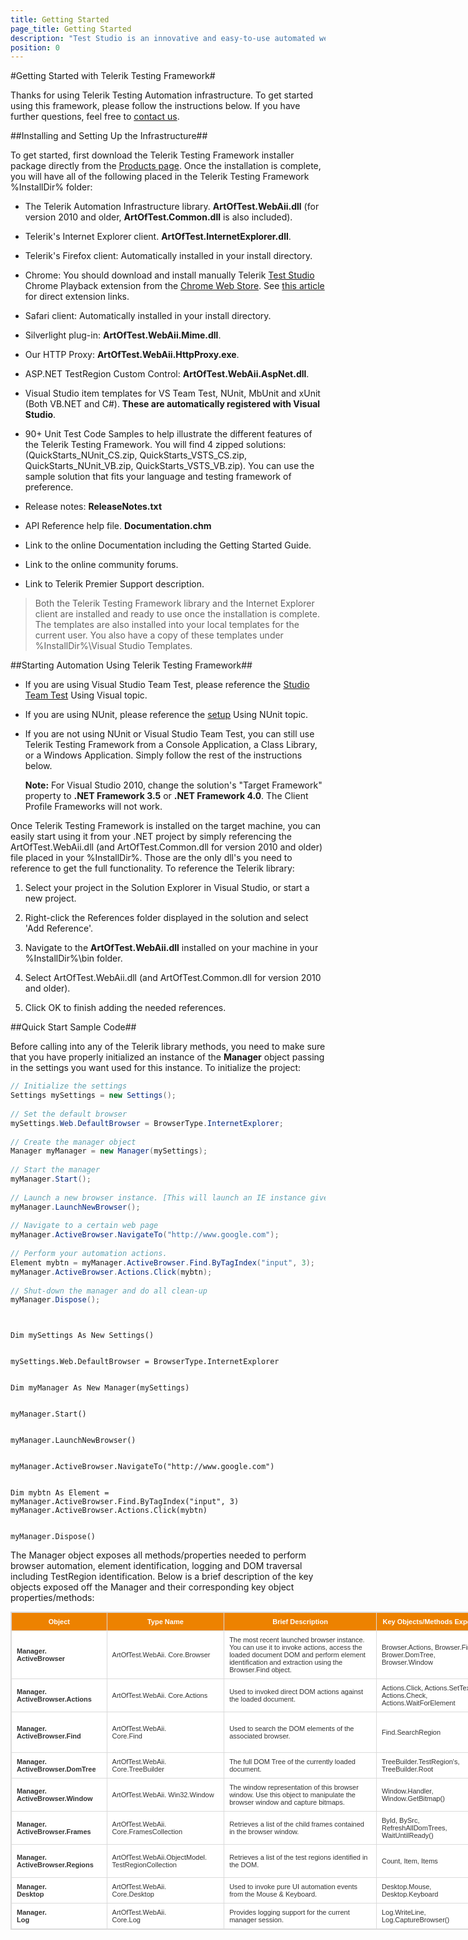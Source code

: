 ```yaml
---
title: Getting Started
page_title: Getting Started
description: "Test Studio is an innovative and easy-to-use automated web, WPF and load testing solution. Test Studio tests support essential technologies like ASP.NET AJAX, Silverlight, PHP and MVC. HTML5, Testing framework, functional testing, performance testing, load testing, exploratory testing, manual testing."
position: 0
---
```


<style>
table.docs {
font-family: verdana,arial,sans-serif;
font-size:11px;
color:#333333;
border: 1px solid #dbdbdb;
border-collapse: collapse;
table-layout: fixed;
width: 930px;
}
table.docs th {
color:#fff;
background-color:#ed8200;
border: 1px solid #dbdbdb;
padding: 8px;
}
table.docs tr {
background-color:#ffffff;
}
table.docs td {
border: 1px solid #dbdbdb;
padding: 8px;
}

</style>

#Getting Started with Telerik Testing Framework#

Thanks for using Telerik Testing Automation infrastructure. To get started using this framework, please follow the instructions below. If you have further questions, feel free to <a href="http://www.telerik.com/account/support-tickets/available-support-list.aspx" target="_blank">contact us</a>.


##Installing and Setting Up the Infrastructure##

To get started, first download the Telerik Testing Framework installer package directly from the <a href="http://www.telerik.com/teststudio/testing-framework" target="_blank">Products page</a>. Once the installation is complete, you will have all of the following placed in the Telerik Testing Framework %InstallDir% folder:

* The Telerik Automation Infrastructure library. **ArtOfTest.WebAii.dll** (for version 2010 and older, **ArtOfTest.Common.dll** is also included).

* Telerik's Internet Explorer client. **ArtOfTest.InternetExplorer.dll**.

* Telerik's Firefox client: Automatically installed in your install directory.

* Chrome: You should download and install manually Telerik <a href="http://www.telerik.com/teststudio" target="_blank">Test Studio</a> Chrome Playback extension from the <a href="https://chrome.google.com/webstore/category/extensions" target="_blank">Chrome Web Store</a>. See <a href="/troubleshooting-guide/browser-inconsistencies-tg/extensions-disabled-in-chrome" target="_blank">this article</a> for direct extension links.

* Safari client: Automatically installed in your install directory.

* Silverlight plug-in: **ArtOfTest.WebAii.Mime.dll**.

* Our HTTP Proxy: **ArtOfTest.WebAii.HttpProxy.exe**.

* ASP.NET TestRegion Custom Control: **ArtOfTest.WebAii.AspNet.dll**.

* Visual Studio item templates for VS Team Test, NUnit, MbUnit and xUnit (Both VB.NET and C#). **These are automatically registered with Visual Studio**.

* 90+ Unit Test Code Samples to help illustrate the different features of the Telerik Testing Framework. You will find 4 zipped solutions: (QuickStarts_NUnit_CS.zip, QuickStarts_VSTS_CS.zip, QuickStarts_NUnit_VB.zip, QuickStarts_VSTS_VB.zip). You can use the sample solution that fits your language and testing framework of preference.

* Release notes: **ReleaseNotes.txt**

* API Reference help file. **Documentation.chm**

* Link to the online Documentation including the Getting Started Guide.

* Link to the online community forums.

* Link to Telerik Premier Support description.

> Both the Telerik Testing Framework library and the Internet Explorer client are installed and ready to use once the installation is complete. The templates are also installed into your local templates for the current user. You also have a copy of these templates under %InstallDir%\Visual Studio Templates\.

##Starting Automation Using Telerik Testing Framework##

* If you are using Visual Studio Team Test, please reference the <a href="/testing-framework/using-vs-team-test" target="_blank">Studio Team Test</a> Using Visual  topic.

* If you are using NUnit, please reference the <a href="/testing-framework/using-nunit" target="_blank">setup</a> Using NUnit topic.

* If you are not using NUnit or Visual Studio Team Test, you can still use Telerik Testing Framework from a Console Application, a Class Library, or a Windows Application. Simply follow the rest of the instructions below. 

	**Note:** For Visual Studio 2010, change the solution's "Target Framework" property to **.NET Framework 3.5** or **.NET Framework 4.0**. The Client Profile Frameworks will not work.

Once Telerik Testing Framework is installed on the target machine, you can easily start using it from your .NET project by simply referencing the ArtOfTest.WebAii.dll (and ArtOfTest.Common.dll for version 2010 and older) file placed in your %InstallDir%. Those are the only dll's you need to reference to get the full functionality. To reference the Telerik library:

1. Select your project in the Solution Explorer in Visual Studio, or start a new project.

2. Right-click the References folder displayed in the solution and select 'Add Reference'.

3. Navigate to the **ArtOfTest.WebAii.dll** installed on your machine in your %InstallDir%\bin folder.

4. Select ArtOfTest.WebAii.dll (and ArtOfTest.Common.dll for version 2010 and older).

5. Click OK to finish adding the needed references.

##Quick Start Sample Code##

Before calling into any of the Telerik library methods, you need to make sure that you have properly initialized an instance of the **Manager** object passing in the settings you want used for this instance. To initialize the project:

```C#
// Initialize the settings
Settings mySettings = new Settings();
 
// Set the default browser
mySettings.Web.DefaultBrowser = BrowserType.InternetExplorer;
 
// Create the manager object
Manager myManager = new Manager(mySettings);
 
// Start the manager
myManager.Start();
 
// Launch a new browser instance. [This will launch an IE instance given the setting above]
myManager.LaunchNewBrowser();
 
// Navigate to a certain web page
myManager.ActiveBrowser.NavigateTo("http://www.google.com");
 
// Perform your automation actions.
Element mybtn = myManager.ActiveBrowser.Find.ByTagIndex("input", 3);
myManager.ActiveBrowser.Actions.Click(mybtn);
 
// Shut-down the manager and do all clean-up
myManager.Dispose();
```
```VB


Dim mySettings As New Settings()
 

mySettings.Web.DefaultBrowser = BrowserType.InternetExplorer
 

Dim myManager As New Manager(mySettings)
 

myManager.Start()
 

myManager.LaunchNewBrowser()
 

myManager.ActiveBrowser.NavigateTo("http://www.google.com")
 

Dim mybtn As Element = myManager.ActiveBrowser.Find.ByTagIndex("input", 3)
myManager.ActiveBrowser.Actions.Click(mybtn)
 

myManager.Dispose()
```

The Manager object exposes all methods/properties needed to perform browser automation, element identification, logging and DOM traversal including TestRegion identification. Below is a brief description of the key objects exposed off the Manager and their corresponding key object properties/methods:

<table class="docs">
<tr>
	<th>Object</th><th>Type Name</th><th>Brief Description</th><th>Key Objects/Methods Exposed</th><th>Quick Start Tutorials</th>
</tr>
<tr>
	<td><b>Manager.<br>ActiveBrowser</b></td>
	<td>ArtOfTest.WebAii.
Core.Browser</td>
	<td>The most recent launched browser instance. You can use it to invoke actions, access the loaded document DOM and perform element identification and extraction using the Browser.Find object.</td>
	<td>Browser.Actions, Browser.Find, Brower.DomTree, Browser.Window</td>
	<td><a href="/testing-framework/automate-browser-actions" target="_blank">Automating Browser Actions</a>, <a href="/testing-framework/write-tests-in-code/intermediate-topics-wtc/element-identification-wtc/finding-page-elements" target="_blank">Finding Page Elements</a>, <a href="/testing-framework/write-tests-in-code/advanced-topics-wtc/multi-browser-support" target="_blank">Multi-Browser Instance Support</a>, <a href="/testing-framework/write-tests-in-code/advanced-topics-wtc/javascript-wtc/invoking-javascript" target="_blank">JavaScript Support</a></td>
</tr>
<tr>
	<td><b>Manager.
ActiveBrowser.Actions</b></td>
	<td>ArtOfTest.WebAii.
Core.Actions</td>
	<td>Used to invoked direct DOM actions against the loaded document.</td>
	<td>Actions.Click, Actions.SetText, Actions.Check, Actions.WaitForElement</td>
	<td><a href="/testing-framework/automate-browser-actions" target="_blank">Automating Browser Actions</a>, <a href="/testing-framework/write-tests-in-code/intermediate-topics-wtc/ajax-support" target="_blank">Ajax Support</a>, <a href="/testing-framework/write-tests-in-code/advanced-topics-wtc/javascript-wtc/invoking-javascript" target="_blank">JavaScript Support</a></td>
</tr>
<tr>
	<td><b>Manager.
ActiveBrowser.Find</b></td>
	<td>ArtOfTest.WebAii.<br>Core.Find</td>
	<td>Used to search the DOM elements of the associated browser.</td>
	<td>Find.SearchRegion</td>
	<td><a href="/testing-framework/write-tests-in-code/intermediate-topics-wtc/element-identification-wtc/finding-page-elements" target="_blank">Finding Page Elements</a>, <a href="/testing-framework/write-tests-in-code/advanced-topics-wtc/test-regions-wtc/introduction" target="_blank">Introduction to TestRegions</a>, <a href="/testing-framework/write-tests-in-code/intermediate-topics-wtc/element-identification-wtc/find-param-as-xml-data" target="_blank">FindParams as External Xml DataSource</a></td>
</tr>
<tr>
	<td><b>Manager.
ActiveBrowser.DomTree</b></td>
	<td>ArtOfTest.WebAii.
Core.TreeBuilder</td>
	<td>The full DOM Tree of the currently loaded document.</td>
	<td>TreeBuilder.TestRegion's, TreeBuilder.Root</td>
	<td><a href="/testing-framework/write-tests-in-code/intermediate-topics-wtc/element-identification-wtc/finding-page-elements" target="_blank">Finding Page Elements</a></td>
</tr>
<tr>
	<td><b>Manager.
ActiveBrowser.Window</b></td>
	<td>ArtOfTest.WebAii.
Win32.Window</td>
	<td>The window representation of this browser window. Use this object to manipulate the browser window and capture bitmaps.</td>
	<td>Window.Handler, Window.GetBitmap()</td>
	<td><a href="/testing-framework/write-tests-in-code/intermediate-topics-wtc/win32-windows" target="_blank">Native Win32 Windows Handling</a>, <a href="/testing-framework/write-tests-in-code/intermediate-topics-wtc/visual-capturing" target="_blank">Visual Capturing</a></td>
</td>
</tr>
<tr>
	<td><b>Manager.
ActiveBrowser.Frames</b></td>
	<td>ArtOfTest.WebAii.
Core.FramesCollection</td>
	<td>Retrieves a list of the child frames contained in the browser window.</td>
	<td>ById, BySrc, RefreshAllDomTrees, WaitUntilReady()</td>
	<td><a href="/testing-framework/write-tests-in-code/advanced-topics-wtc/frames-support" target="_blank">Frames Support</a></td>
</tr>
<tr>
	<td><b>Manager.
ActiveBrowser.Regions</b></td>
	<td>ArtOfTest.WebAii.ObjectModel.
TestRegionCollection</td>
	<td>Retrieves a list of the test regions identified in the DOM.</td>
	<td>Count, Item, Items</td>
	<td><a href="/testing-framework/write-tests-in-code/advanced-topics-wtc/test-regions-wtc/introduction" target="_blank">Introduction to TestRegions</a>, <a href="/testing-framework/write-tests-in-code/advanced-topics-wtc/test-regions-wtc/asp-net-tr-control" target="_blank">Using Asp.Net TestRegion Control</a></td>
</td>
<tr>
	<td><b>Manager.<br>Desktop</b></td>
	<td>ArtOfTest.WebAii.<br>Core.Desktop</td>
	<td>Used to invoke pure UI automation events from the Mouse & Keyboard.</td>
	<td>Desktop.Mouse, Desktop.Keyboard</td>
	<td><a href="/testing-framework/automate-browser-actions" target="_blank">Automating Browser Actions</a></td>
</td>
<tr>
	<td><b>Manager.<br>Log</b></td>
	<td>ArtOfTest.WebAii.<br>Core.Log</td>
	<td>Provides logging support for the current manager session.</td>
	<td>Log.WriteLine, Log.CaptureBrowser()</td>
	<td>none</td>
</td>
</tr>
</table>